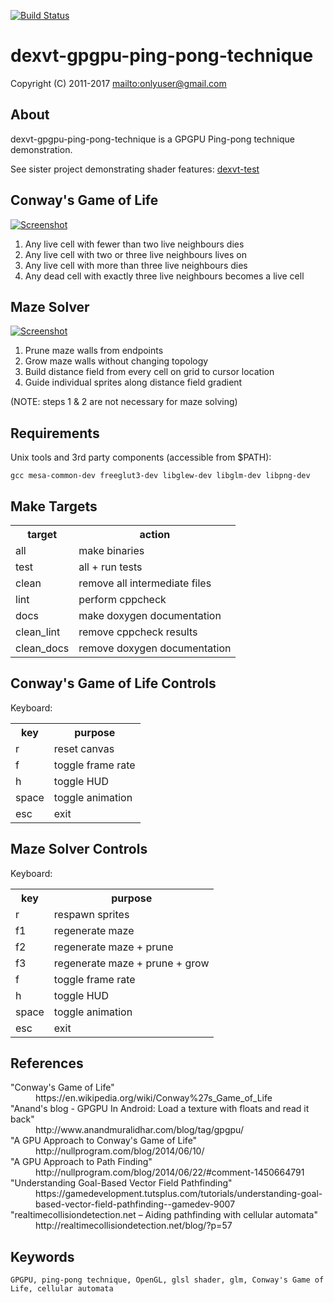 [![Build Status](https://secure.travis-ci.org/onlyuser/dexvt-gpgpu-ping-pong-technique.png)](http://travis-ci.org/onlyuser/dexvt-gpgpu-ping-pong-technique)

dexvt-gpgpu-ping-pong-technique
===============================

Copyright (C) 2011-2017 <mailto:onlyuser@gmail.com>

About
-----

dexvt-gpgpu-ping-pong-technique is a GPGPU Ping-pong technique demonstration.

See sister project demonstrating shader features: [dexvt-test](https://github.com/onlyuser/dexvt-test)

Conway's Game of Life
---------------------

[![Screenshot](https://sites.google.com/site/onlyuser/projects/graphics/thumbs/dexvt-gpgpu_conway_thumb.gif?attredirects=0)](https://sites.google.com/site/onlyuser/projects/graphics/images/dexvt-gpgpu_conway.gif?attredirects=0)

1. Any live cell with fewer than two live neighbours dies
2. Any live cell with two or three live neighbours lives on
3. Any live cell with more than three live neighbours dies
4. Any dead cell with exactly three live neighbours becomes a live cell

Maze Solver
-----------

[![Screenshot](https://sites.google.com/site/onlyuser/projects/graphics/thumbs/dexvt-gpgpu_maze_thumb.gif?attredirects=0)](https://sites.google.com/site/onlyuser/projects/graphics/images/dexvt-gpgpu_maze.gif?attredirects=0)

1. Prune maze walls from endpoints
2. Grow maze walls without changing topology
3. Build distance field from every cell on grid to cursor location
4. Guide individual sprites along distance field gradient

(NOTE: steps 1 & 2 are not necessary for maze solving)

Requirements
------------

Unix tools and 3rd party components (accessible from $PATH):

    gcc mesa-common-dev freeglut3-dev libglew-dev libglm-dev libpng-dev

Make Targets
------------

<table>
    <tr><th> target     </th><th> action                        </th></tr>
    <tr><td> all        </td><td> make binaries                 </td></tr>
    <tr><td> test       </td><td> all + run tests               </td></tr>
    <tr><td> clean      </td><td> remove all intermediate files </td></tr>
    <tr><td> lint       </td><td> perform cppcheck              </td></tr>
    <tr><td> docs       </td><td> make doxygen documentation    </td></tr>
    <tr><td> clean_lint </td><td> remove cppcheck results       </td></tr>
    <tr><td> clean_docs </td><td> remove doxygen documentation  </td></tr>
</table>

Conway's Game of Life Controls
------------------------------

Keyboard:

<table>
    <tr><th> key   </th><th> purpose           </th></tr>
    <tr><td> r     </td><td> reset canvas      </td></tr>
    <tr><td> f     </td><td> toggle frame rate </td></tr>
    <tr><td> h     </td><td> toggle HUD        </td></tr>
    <tr><td> space </td><td> toggle animation  </td></tr>
    <tr><td> esc   </td><td> exit              </td></tr>
</table>

Maze Solver Controls
--------------------

Keyboard:

<table>
    <tr><th> key   </th><th> purpose                        </th></tr>
    <tr><td> r     </td><td> respawn sprites                </td></tr>
    <tr><td> f1    </td><td> regenerate maze                </td></tr>
    <tr><td> f2    </td><td> regenerate maze + prune        </td></tr>
    <tr><td> f3    </td><td> regenerate maze + prune + grow </td></tr>
    <tr><td> f     </td><td> toggle frame rate              </td></tr>
    <tr><td> h     </td><td> toggle HUD                     </td></tr>
    <tr><td> space </td><td> toggle animation               </td></tr>
    <tr><td> esc   </td><td> exit                           </td></tr>
</table>

References
----------

<dl>
    <dt>"Conway's Game of Life"</dt>
    <dd>https://en.wikipedia.org/wiki/Conway%27s_Game_of_Life</dd>
    <dt>"Anand's blog - GPGPU In Android: Load a texture with floats and read it back"</dt>
    <dd>http://www.anandmuralidhar.com/blog/tag/gpgpu/</dd>
    <dt>"A GPU Approach to Conway's Game of Life"</dt>
    <dd>http://nullprogram.com/blog/2014/06/10/</dd>
    <dt>"A GPU Approach to Path Finding"</dt>
    <dd>http://nullprogram.com/blog/2014/06/22/#comment-1450664791</dd>
    <dt>"Understanding Goal-Based Vector Field Pathfinding"</dt>
    <dd>https://gamedevelopment.tutsplus.com/tutorials/understanding-goal-based-vector-field-pathfinding--gamedev-9007</dd>
    <dt>"realtimecollisiondetection.net – Aiding pathfinding with cellular automata"</dt>
    <dd>http://realtimecollisiondetection.net/blog/?p=57</dd>
</dl>

Keywords
--------

    GPGPU, ping-pong technique, OpenGL, glsl shader, glm, Conway's Game of Life, cellular automata
